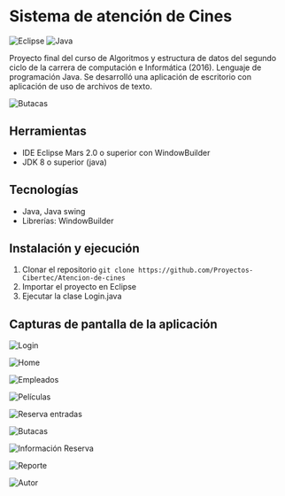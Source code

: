 # Sistema de atención de Cines
![Eclipse](https://img.shields.io/badge/Eclipse-2C2255?style=for-the-badge&logo=eclipse&logoColor=white)
![Java](https://img.shields.io/badge/java-%23ED8B00.svg?style=for-the-badge&logo=java&logoColor=white)

Proyecto final del curso de Algoritmos y estructura de datos del segundo ciclo de la carrera de computación e Informática (2016). Lenguaje de programación Java. Se desarrolló una aplicación de escritorio con aplicación de uso de archivos de texto.

![Butacas](https://i.imgur.com/WxD8kqO.png "Butacas")

## Herramientas
- IDE Eclipse Mars 2.0 o superior con WindowBuilder
- JDK 8 o superior (java)

## Tecnologías
- Java, Java swing
- Librerías: WindowBuilder

## Instalación y ejecución
1. Clonar el repositorio
`git clone https://github.com/Proyectos-Cibertec/Atencion-de-cines`
3. Importar el proyecto en Eclipse
4. Ejecutar la clase Login.java

## Capturas de pantalla de la aplicación

![Login](https://i.imgur.com/0BB4jOi.png "Login")

![Home](https://i.imgur.com/axB5dHV.png "Home")

![Empleados](https://i.imgur.com/ozRk3gg.png "Empleados")

![Películas](https://i.imgur.com/fpCYjgU.png "Películas")

![Reserva entradas](https://i.imgur.com/fqPx5er.png "Reserva entradas")

![Butacas](https://i.imgur.com/WxD8kqO.png "Butacas")

![Información Reserva](https://i.imgur.com/xYhxzA4.png "Información Reserva")

![Reporte](https://i.imgur.com/nSwssZu.png "Reporte")

![Autor](https://i.imgur.com/m71oKii.png "Autor")



